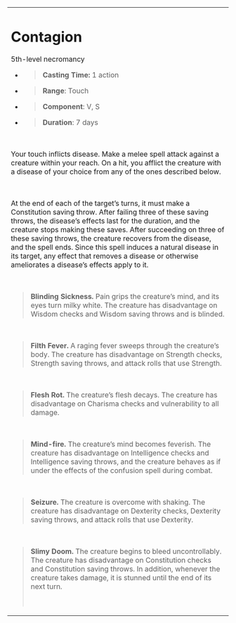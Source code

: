 
<table><tbody><tr class="odd"><td><h1 id="contagion"><strong>Contagion</strong></h1><p>5th-level necromancy</p><ul><li><blockquote><p><strong>Casting Time:</strong> 1 action</p></blockquote></li><li><blockquote><p><strong>Range</strong>: Touch</p></blockquote></li><li><blockquote><p><strong>Component</strong>: V, S</p></blockquote></li><li><blockquote><p><strong>Duration</strong>: 7 days</p></blockquote></li></ul><p> </p><p>Your touch inflicts disease. Make a melee spell attack against a creature within your reach. On a hit, you afflict the creature with a disease of your choice from any of the ones described below.</p><p> </p><p>At the end of each of the target’s turns, it must make a Constitution saving throw. After failing three of these saving throws, the disease’s effects last for the duration, and the creature stops making these saves. After succeeding on three of these saving throws, the creature recovers from the disease, and the spell ends. Since this spell induces a natural disease in its target, any effect that removes a disease or otherwise ameliorates a disease’s effects apply to it.</p><p> </p><blockquote><p><strong>Blinding Sickness.</strong> Pain grips the creature’s mind, and its eyes turn milky white. The creature has disadvantage on Wisdom checks and Wisdom saving throws and is blinded.</p></blockquote><p> </p><blockquote><p><strong>Filth Fever.</strong> A raging fever sweeps through the creature’s body. The creature has disadvantage on Strength checks, Strength saving throws, and attack rolls that use Strength.</p></blockquote><p> </p><blockquote><p><strong>Flesh Rot.</strong> The creature’s flesh decays. The creature has disadvantage on Charisma checks and vulnerability to all damage.</p></blockquote><p> </p><blockquote><p><strong>Mind-fire.</strong> The creature’s mind becomes feverish. The creature has disadvantage on Intelligence checks and Intelligence saving throws, and the creature behaves as if under the effects of the confusion spell during combat.</p></blockquote><p> </p><blockquote><p><strong>Seizure.</strong> The creature is overcome with shaking. The creature has disadvantage on Dexterity checks, Dexterity saving throws, and attack rolls that use Dexterity.</p></blockquote><p> </p><blockquote><p><strong>Slimy Doom.</strong> The creature begins to bleed uncontrollably. The creature has disadvantage on Constitution checks and Constitution saving throws. In addition, whenever the creature takes damage, it is stunned until the end of its next turn.</p><p> </p></blockquote></td></tr></tbody></table>